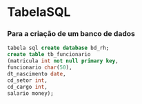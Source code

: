 # TabelaSQL
### Para a criação de um banco de dados


```sql
tabela sql create database bd_rh;
create table tb_funcionario
(matricula int not null primary key,
funcionario char(50),
dt_nascimento date,
cd_setor int,
cd_cargo int,
salario money);
```
